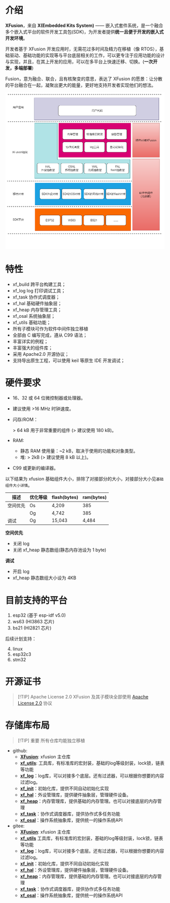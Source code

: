 # 介绍

**XFusion**，来自 **X(Embedded Kits System)** —— 嵌入式套件系统，是一个融合多个嵌入式平台的软件开发工具包(SDK)，为开发者提供**统一且便于开发的嵌入式开发环境**。

开发者基于 XFusion 开发应用时，无需花过多时间及精力在移植（像 RTOS），基础驱动、基础功能的实现等与平台底层相关的工作，可以更专注于应用功能的设计与实现，并且，在其上开发的应用，可以在多平台上快速迁移、切换。(**一次开发，多端部署**)

Fusion，意为融合、联合，且有核聚变的意思，表达了 XFusion 的愿景：让分散的平台融合在一起，凝聚出更大的能量，更好地支持开发者实现他们的想法。

![layer](/image/xfusion_layer.png)

# 特性

- xf_build 跨平台构建工具；
- xf_log log 打印调试工具；
- xf_task 协作式调度器；
- xf_hal 基础硬件抽象层；
- xf_heap 内存管理工具；
- xf_osal 系统抽象层；
- xf_utils 基础功能；
- 所有子模块可作为软件中间件独立移植
- 全部由 C 编写完成，遵从 C99 语法；
- 丰富详实的例程；
- 丰富强大的组件库；
- 采用 Apache2.0 开源协议；
- 支持导出原生工程，可以使用 keil 等原生 IDE 开发调试；

# 硬件要求

- 16、32 或 64 位微控制器或处理器。
- 建议使用 >16 MHz 时钟速度。
- 闪存/ROM：

  \> 64 kB 用于非常重要的组件 (> 建议使用 180 kB)。

- RAM:

  - 静态 RAM 使用量：~2 kB，取决于使用的功能和对象类型。
  - 堆: > 2kB (> 建议使用 8 kB 以上)。

- C99 或更新的编译器。

以下结果为 xfusion 基础组件大小，排除了对接部分的大小，对接部分大小见`基础组件大小详情`​。

| 描述     | 优化等级 | flash(bytes) | ram(bytes) |
| -------- | -------- | ------------ | ---------- |
| 空间优先 | Os       | 4,209        | 385        |
|          | Og       | 4,742        | 385        |
| 调试     | Og       | 15,043       | 4,484      |

**空间优先**

- 关闭 log
- 关闭 xf_heap 静态数组(静态内存池设为 1 byte)

**调试**

- 开启 log
- xf_heap 静态数组大小设为 4KB

# 目前支持的平台

1. esp32 (基于 esp-idf v5.0)
2. ws63 (HI3863 芯片)
3. bs21 (HI2821 芯片)

后续计划支持：

4. linux
5. esp32c3
6. stm32

# 开源证书

> [!TIP] Apache License 2.0
> XFusion 及其子模块全部使用 [Apache License 2.0](https://www.apache.org/licenses/LICENSE-2.0) 协议

# 存储库布局

> [!TIP] 重要
> 所有仓库均能独立移植

- github:
  - [**XFusion**](https://github.com/x-eks-fusion/xfusion): xfusion 主仓库
  - [**xf_utils**](https://github.com/x-eks-fusion/xf_utils): 工具库，有标准库的宏封装，基础的log等级封装，lock锁，链表等功能
  - [**xf_log**](https://github.com/x-eks-fusion/xf_log)：log库，可以对接多个底层。还有过滤器，可以根据你想要的内容过滤log。
  - [**xf_init**](https://github.com/x-eks-fusion/xf_init)：初始化库，提供不同自动初始化实现
  - [**xf_hal**](https://github.com/x-eks-fusion/xf_hal)：外设管理库，提供硬件抽象层，管理硬件设备。
  - [**xf_heap**](https://github.com/x-eks-fusion/xf_heap)：内存管理库，提供基础的内存管理。也可以对接底层的内存管理
  - [**xf_task**](https://github.com/x-eks-fusion/xf_task)：协作式调度器库，提供协作式多任务功能
  - [**xf_osal**](https://github.com/x-eks-fusion/xf_osal)：操作系统抽象库，提供统一的操作系统API
- gitee:
  - [**XFusion**](https://gitee.com/x-eks-fusion/xfusion): xfusion 主仓库
  - [**xf_utils**](https://gitee.com/x-eks-fusion/xf_utils) 工具库，有标准库的宏封装，基础的log等级封装，lock锁，链表等功能
  - [**xf_log**](https://gitee.com/x-eks-fusion/xf_log)：log库，可以对接多个底层。还有过滤器，可以根据你想要的内容过滤log。
  - [**xf_init**](https://gitee.com/x-eks-fusion/xf_init)：初始化库，提供不同自动初始化实现
  - [**xf_hal**](https://gitee.com/x-eks-fusion/xf_hal)：外设管理库，提供硬件抽象层，管理硬件设备。
  - [**xf_heap**](https://gitee.com/x-eks-fusion/xf_heap)：内存管理库，提供基础的内存管理。也可以对接底层的内存管理
  - [**xf_task**](https://gitee.com/x-eks-fusion/xf_task)：协作式调度器库，提供协作式多任务功能
  - [**xf_osal**](https://github.com/x-eks-fusion/xf_osal)：操作系统抽象库，提供统一的操作系统API

